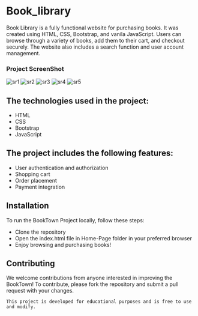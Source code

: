 # Book_library

Book Library is a fully functional website for purchasing books. It was created using HTML, CSS, Bootstrap, and vanila JavaScript. Users can browse through a variety of books, add them to their cart, and checkout securely. The website also includes a search function and user account management.

### Project ScreenShot

![sr1](https://github.com/Shivam29j/Book_library/assets/92997018/fa605954-d694-4825-a3fa-8f4d78dfce47)
![sr2](https://github.com/Shivam29j/Book_library/assets/92997018/c43acead-e7c6-4989-806f-d797c1758935)
![sr3](https://github.com/Shivam29j/Book_library/assets/92997018/4fe77057-3f59-4b20-8270-4d642d093ab2)
![sr4](https://github.com/Shivam29j/Book_library/assets/92997018/1f1e1722-d480-4e23-b949-852f82691224)
![sr5](https://github.com/Shivam29j/Book_library/assets/92997018/b5e61f38-ef6b-44da-b2a2-31cdde3d90ac)









## The technologies used in the project:

- HTML
- CSS
- Bootstrap
- JavaScript

## The project includes the following features:

- User authentication and authorization
- Shopping cart
- Order placement
- Payment integration

## Installation
To run the BookTown Project locally, follow these steps:

- Clone the repository
- Open the index.html file in Home-Page folder in your preferred browser
- Enjoy browsing and purchasing books!

## Contributing
We welcome contributions from anyone interested in improving the BookTown! To contribute, please fork the repository and submit a pull request with your changes.

`This project is developed for educational purposes and is free to use and modify.`
